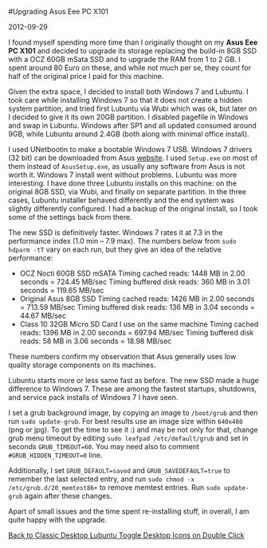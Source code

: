 #Upgrading Asus Eee PC X101

2012-09-29

I found myself spending more time than I originally thought on my **Asus Eee PC X101** and decided to upgrade its storage replacing the build-in 8GB SSD with a OCZ 60GB mSata SSD and to upgrade the RAM from 1 to 2 GB. I spent around 80 Euro on these, and while not much per se, they count for half of the original price I paid for this machine.

Given the extra space, I decided to install both Windows 7 and Lubuntu. I took care while installing Windows 7 so that it does not create a hidden system partition, and tried first Lubuntu via Wubi which was ok, but later on I decided to give it its own 20GB partition. I disabled pagefile in Windows and swap in Lubuntu. Windows after SP1 and all updated consumed around 9GB, while Lubuntu around 2.4GB (both along with minimal office install).

I used UNetbootin to make a bootable Windows 7 USB. Windows 7 drivers (32 bit) can be downloaded from Asus [website](http://www.asus.com/Eee/Eee_PC/Eee_PC_X101/#download). I used `Setup.exe` on most of them instead of `AsusSetup.exe`, as usually any software from Asus is not worth it. Windows 7 install went without problems. Lubuntu was more interesting. I have done three Lubuntu installs on this machine: on the original 8GB SSD, via Wubi, and finally on separate partition. In the three cases, Lubuntu installer behaved differently and the end system was slightly differently configured. I had a backup of the original install, so I took some of the settings back from there.

The new SSD is definitively faster. Windows 7 rates it at 7.3 in the performance index (1.0 min – 7.9 max). The numbers below from `sudo hdparm -tT` vary on each run, but they give an idea of the relative performance:

* OCZ Nocti 60GB SSD mSATA
        Timing cached reads:   1448 MB in  2.00 seconds = 724.45 MB/sec
        Timing buffered disk reads: 360 MB in  3.01 seconds = 119.65 MB/sec
* Original Asus 8GB SSD
        Timing cached reads:   1426 MB in  2.00 seconds = 713.59 MB/sec
        Timing buffered disk reads: 136 MB in  3.04 seconds =  44.67 MB/sec
* Class 10 32GB Micro SD Card I use on the same machine
        Timing cached reads:   1396 MB in  2.00 seconds = 697.94 MB/sec
        Timing buffered disk reads:  58 MB in  3.06 seconds =  18.98 MB/sec

These numbers confirm my observation that Asus generally uses low quality storage components on its machines.

Lubuntu starts more or less same fast as before. The new SSD made a huge difference to Windows 7. These are among the fastest startups, shutdowns, and service pack installs of Windows 7 I have seen.

I set a grub background image, by copying an image to `/boot/grub` and then run `sudo update-grub`. For best results use an image size within `640x480` (png or jpg). To get the time to see it :) and may be not only for that, change grub menu timeout by editing `sudo leafpad /etc/default/grub` and set in seconds `GRUB_TIMEOUT=60`. You may need also to comment `#GRUB_HIDDEN_TIMEOUT=0` line.

Additionally, I set `GRUB_DEFAULT=saved` and `GRUB_SAVEDEFAULT=true` to remember the last selected entry, and run `sudo chmod -x /etc/grub.d/20_memtest86+` to remove memtest entries.
Run `sudo update-grub` again after these changes.

Apart of small issues and the time spent re-installing stuff, in overall, I am quite happy with the upgrade.

<ins class='nfooter'><a rel='prev' id='fprev' href='#blog/2012/2012-11-01-Back-to-Classic-Desktop.md'>Back to Classic Desktop</a> <a rel='next' id='fnext' href='#blog/2012/2012-09-08-Lubuntu-Toggle-Desktop-Icons-on-Double-Click.md'>Lubuntu Toggle Desktop Icons on Double Click</a></ins>
